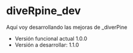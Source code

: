 # diveRpine_dev
Aquí voy desarrollando las mejoras de _diverPine

* Versión funcional actual 1.0.0
* Versión a desarrollar: 1.1.0 



